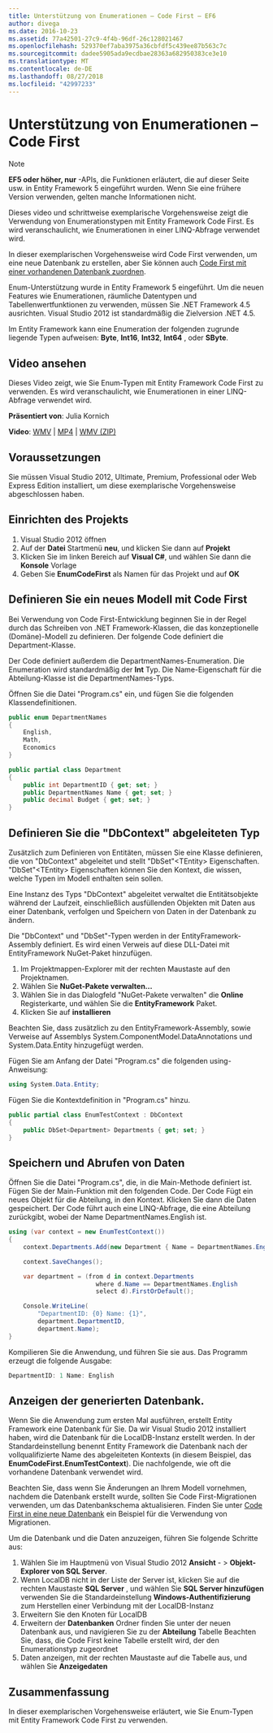 ```yaml
---
title: Unterstützung von Enumerationen – Code First – EF6
author: divega
ms.date: 2016-10-23
ms.assetid: 77a42501-27c9-4f4b-96df-26c128021467
ms.openlocfilehash: 529370ef7aba3975a36cbfdf5c439ee87b563c7c
ms.sourcegitcommit: dadee5905ada9ecdbae28363a682950383ce3e10
ms.translationtype: MT
ms.contentlocale: de-DE
ms.lasthandoff: 08/27/2018
ms.locfileid: "42997233"
---
```

# <a name="enum-support---code-first"></a>Unterstützung von Enumerationen – Code First
> [!NOTE]
> **EF5 oder höher, nur** -APIs, die Funktionen erläutert, die auf dieser Seite usw. in Entity Framework 5 eingeführt wurden. Wenn Sie eine frühere Version verwenden, gelten manche Informationen nicht.

Dieses video und schrittweise exemplarische Vorgehensweise zeigt die Verwendung von Enumerationstypen mit Entity Framework Code First. Es wird veranschaulicht, wie Enumerationen in einer LINQ-Abfrage verwendet wird.

In dieser exemplarischen Vorgehensweise wird Code First verwenden, um eine neue Datenbank zu erstellen, aber Sie können auch [Code First mit einer vorhandenen Datenbank zuordnen](~/ef6/modeling/code-first/workflows/existing-database.md).

Enum-Unterstützung wurde in Entity Framework 5 eingeführt. Um die neuen Features wie Enumerationen, räumliche Datentypen und Tabellenwertfunktionen zu verwenden, müssen Sie .NET Framework 4.5 ausrichten. Visual Studio 2012 ist standardmäßig die Zielversion .NET 4.5.

Im Entity Framework kann eine Enumeration der folgenden zugrunde liegende Typen aufweisen: **Byte**, **Int16**, **Int32**, **Int64** , oder **SByte**.

## <a name="watch-the-video"></a>Video ansehen
Dieses Video zeigt, wie Sie Enum-Typen mit Entity Framework Code First zu verwenden. Es wird veranschaulicht, wie Enumerationen in einer LINQ-Abfrage verwendet wird.

**Präsentiert von**: Julia Kornich

**Video**: [WMV](http://download.microsoft.com/download/A/5/8/A583DEE8-FD5C-47EE-A4E1-966DDF39D1DA/HDI-ITPro-MSDN-winvideo-enumwithcodefirst.wmv) | [MP4](http://download.microsoft.com/download/A/5/8/A583DEE8-FD5C-47EE-A4E1-966DDF39D1DA/HDI-ITPro-MSDN-mp4video-enumwithcodefirst.m4v) | [WMV (ZIP)](http://download.microsoft.com/download/A/5/8/A583DEE8-FD5C-47EE-A4E1-966DDF39D1DA/HDI-ITPro-MSDN-winvideo-enumwithcodefirst.zip)

## <a name="pre-requisites"></a>Voraussetzungen

Sie müssen Visual Studio 2012, Ultimate, Premium, Professional oder Web Express Edition installiert, um diese exemplarische Vorgehensweise abgeschlossen haben.

 

## <a name="set-up-the-project"></a>Einrichten des Projekts

1.  Visual Studio 2012 öffnen
2.  Auf der **Datei** Startmenü **neu**, und klicken Sie dann auf **Projekt**
3.  Klicken Sie im linken Bereich auf **Visual C\#**, und wählen Sie dann die **Konsole** Vorlage
4.  Geben Sie **EnumCodeFirst** als Namen für das Projekt und auf **OK**

## <a name="define-a-new-model-using-code-first"></a>Definieren Sie ein neues Modell mit Code First

Bei Verwendung von Code First-Entwicklung beginnen Sie in der Regel durch das Schreiben von .NET Framework-Klassen, die das konzeptionelle (Domäne)-Modell zu definieren. Der folgende Code definiert die Department-Klasse.

Der Code definiert außerdem die DepartmentNames-Enumeration. Die Enumeration wird standardmäßig der **Int** Typ. Die Name-Eigenschaft für die Abteilung-Klasse ist die DepartmentNames-Typs.

Öffnen Sie die Datei "Program.cs" ein, und fügen Sie die folgenden Klassendefinitionen.

``` csharp
public enum DepartmentNames
{
    English,
    Math,
    Economics
}     

public partial class Department
{
    public int DepartmentID { get; set; }
    public DepartmentNames Name { get; set; }
    public decimal Budget { get; set; }
}
```
 

## <a name="define-the-dbcontext-derived-type"></a>Definieren Sie die "DbContext" abgeleiteten Typ

Zusätzlich zum Definieren von Entitäten, müssen Sie eine Klasse definieren, die von "DbContext" abgeleitet und stellt "DbSet"&lt;TEntity&gt; Eigenschaften. "DbSet"&lt;TEntity&gt; Eigenschaften können Sie den Kontext, die wissen, welche Typen im Modell enthalten sein sollen.

Eine Instanz des Typs "DbContext" abgeleitet verwaltet die Entitätsobjekte während der Laufzeit, einschließlich ausfüllenden Objekten mit Daten aus einer Datenbank, verfolgen und Speichern von Daten in der Datenbank zu ändern.

Die "DbContext" und "DbSet"-Typen werden in der EntityFramework-Assembly definiert. Es wird einen Verweis auf diese DLL-Datei mit EntityFramework NuGet-Paket hinzufügen.

1.  Im Projektmappen-Explorer mit der rechten Maustaste auf den Projektnamen.
2.  Wählen Sie **NuGet-Pakete verwalten...**
3.  Wählen Sie in das Dialogfeld "NuGet-Pakete verwalten" die **Online** Registerkarte, und wählen Sie die **EntityFramework** Paket.
4.  Klicken Sie auf **installieren**

Beachten Sie, dass zusätzlich zu den EntityFramework-Assembly, sowie Verweise auf Assemblys System.ComponentModel.DataAnnotations und System.Data.Entity hinzugefügt werden.

Fügen Sie am Anfang der Datei "Program.cs" die folgenden using-Anweisung:

``` csharp
using System.Data.Entity;
```

Fügen Sie die Kontextdefinition in "Program.cs" hinzu. 

``` csharp
public partial class EnumTestContext : DbContext
{
    public DbSet<Department> Departments { get; set; }
}
```
 

## <a name="persist-and-retrieve-data"></a>Speichern und Abrufen von Daten

Öffnen Sie die Datei "Program.cs", die, in die Main-Methode definiert ist. Fügen Sie der Main-Funktion mit den folgenden Code. Der Code Fügt ein neues Objekt für die Abteilung, in den Kontext. Klicken Sie dann die Daten gespeichert. Der Code führt auch eine LINQ-Abfrage, die eine Abteilung zurückgibt, wobei der Name DepartmentNames.English ist.

``` csharp
using (var context = new EnumTestContext())
{
    context.Departments.Add(new Department { Name = DepartmentNames.English });

    context.SaveChanges();

    var department = (from d in context.Departments
                        where d.Name == DepartmentNames.English
                        select d).FirstOrDefault();

    Console.WriteLine(
        "DepartmentID: {0} Name: {1}",
        department.DepartmentID,  
        department.Name);
}
```

Kompilieren Sie die Anwendung, und führen Sie sie aus. Das Programm erzeugt die folgende Ausgabe:

``` csharp
DepartmentID: 1 Name: English
```
 

## <a name="view-the-generated-database"></a>Anzeigen der generierten Datenbank.

Wenn Sie die Anwendung zum ersten Mal ausführen, erstellt Entity Framework eine Datenbank für Sie. Da wir Visual Studio 2012 installiert haben, wird die Datenbank für die LocalDB-Instanz erstellt werden. In der Standardeinstellung benennt Entity Framework die Datenbank nach der vollqualifizierte Name des abgeleiteten Kontexts (in diesem Beispiel, das **EnumCodeFirst.EnumTestContext**). Die nachfolgende, wie oft die vorhandene Datenbank verwendet wird.  

Beachten Sie, dass wenn Sie Änderungen an Ihrem Modell vornehmen, nachdem die Datenbank erstellt wurde, sollten Sie Code First-Migrationen verwenden, um das Datenbankschema aktualisieren. Finden Sie unter [Code First in eine neue Datenbank](~/ef6/modeling/code-first/workflows/new-database.md) ein Beispiel für die Verwendung von Migrationen.

Um die Datenbank und die Daten anzuzeigen, führen Sie folgende Schritte aus:

1.  Wählen Sie im Hauptmenü von Visual Studio 2012 **Ansicht**  - &gt; **Objekt-Explorer von SQL Server**.
2.  Wenn LocalDB nicht in der Liste der Server ist, klicken Sie auf die rechten Maustaste **SQL Server** , und wählen Sie **SQL Server hinzufügen** verwenden Sie die Standardeinstellung **Windows-Authentifizierung** zum Herstellen einer Verbindung mit der LocalDB-Instanz
3.  Erweitern Sie den Knoten für LocalDB
4.  Erweitern der **Datenbanken** Ordner finden Sie unter der neuen Datenbank aus, und navigieren Sie zu der **Abteilung** Tabelle Beachten Sie, dass, die Code First keine Tabelle erstellt wird, der den Enumerationstyp zugeordnet
5.  Daten anzeigen, mit der rechten Maustaste auf die Tabelle aus, und wählen Sie **Anzeigedaten**

## <a name="summary"></a>Zusammenfassung

In dieser exemplarischen Vorgehensweise erläutert, wie Sie Enum-Typen mit Entity Framework Code First zu verwenden. 
